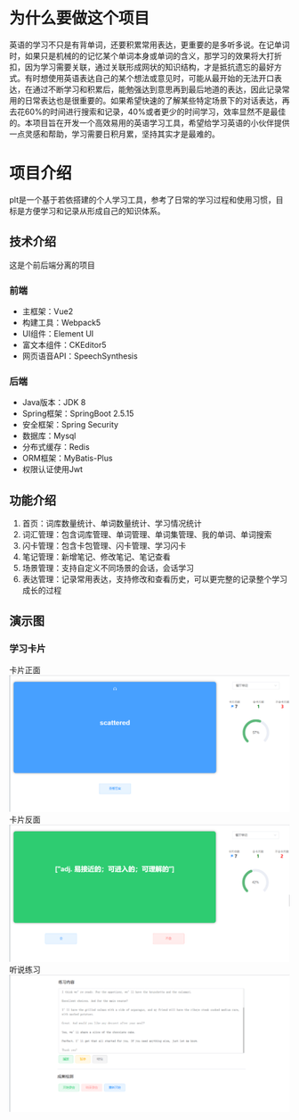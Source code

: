 # 为什么要做这个项目
英语的学习不只是有背单词，还要积累常用表达，更重要的是多听多说。在记单词时，如果只是机械的的记忆某个单词本身或单词的含义，那学习的效果将大打折扣，因为学习需要关联，通过关联形成网状的知识结构，才是抵抗遗忘的最好方式。有时想使用英语表达自己的某个想法或意见时，可能从最开始的无法开口表达，在通过不断学习和积累后，能勉强达到意思再到最后地道的表达，因此记录常用的日常表达也是很重要的。如果希望快速的了解某些特定场景下的对话表达，再去花60%的时间进行搜索和记录，40%或者更少的时间学习，效率显然不是最佳的。本项目旨在开发一个高效易用的英语学习工具，希望给学习英语的小伙伴提供一点灵感和帮助，学习需要日积月累，坚持其实才是最难的。
# 项目介绍
plt是一个基于若依搭建的个人学习工具，参考了日常的学习过程和使用习惯，目标是方便学习和记录从形成自己的知识体系。
## 技术介绍
这是个前后端分离的项目
### 前端
* 主框架：Vue2
* 构建工具：Webpack5
* UI组件：Element UI
* 富文本组件：CKEditor5
* 网页语音API：SpeechSynthesis
### 后端
* Java版本：JDK 8
* Spring框架：SpringBoot 2.5.15
* 安全框架：Spring Security
* 数据库：Mysql
* 分布式缓存：Redis
* ORM框架：MyBatis-Plus
* 权限认证使用Jwt
## 功能介绍
1. 首页：词库数量统计、单词数量统计、学习情况统计
2. 词汇管理：包含词库管理、单词管理、单词集管理、我的单词、单词搜索
3. 闪卡管理：包含卡包管理、闪卡管理、学习闪卡
4. 笔记管理：新增笔记、修改笔记、笔记查看
5. 场景管理：支持自定义不同场景的会话，会话学习
6. 表达管理：记录常用表达，支持修改和查看历史，可以更完整的记录整个学习成长的过程
## 演示图
### 学习卡片
卡片正面
![img_2.png](doc/image/img_2.png)
卡片反面
![img_1.png](doc/image/img_1.png)
听说练习
![img_3.png](doc/image/img_3.png)
